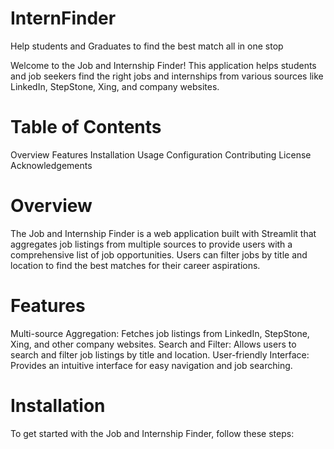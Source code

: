 # InternFinder
Help students and Graduates to find the best match all in one stop


Welcome to the Job and Internship Finder! This application helps students and job seekers find the right jobs and internships from various sources like LinkedIn, StepStone, Xing, and company websites.

# Table of Contents
Overview
Features
Installation
Usage
Configuration
Contributing
License
Acknowledgements

# Overview
The Job and Internship Finder is a web application built with Streamlit that aggregates job listings from multiple sources to provide users with a comprehensive list of job opportunities. Users can filter jobs by title and location to find the best matches for their career aspirations.

# Features
Multi-source Aggregation: Fetches job listings from LinkedIn, StepStone, Xing, and other company websites.
Search and Filter: Allows users to search and filter job listings by title and location.
User-friendly Interface: Provides an intuitive interface for easy navigation and job searching.

# Installation
To get started with the Job and Internship Finder, follow these steps:
